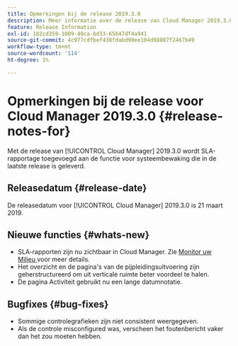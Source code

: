 ```yaml
---
title: Opmerkingen bij de release 2019.3.0
description: Meer informatie over de release van Cloud Manager 2019.3.0.
feature: Release Information
exl-id: 182cd359-1009-40ca-bd33-65647df4a941
source-git-commit: 4c977cdfbef438fdabd90ee104d98887f2467b49
workflow-type: tm+mt
source-wordcount: '114'
ht-degree: 1%

---
```


# Opmerkingen bij de release voor Cloud Manager 2019.3.0 {#release-notes-for}

Met de release van [!UICONTROL Cloud Manager] 2019.3.0 wordt SLA-rapportage toegevoegd aan de functie voor systeembewaking die in de laatste release is geleverd.

## Releasedatum {#release-date}

De releasedatum voor [!UICONTROL Cloud Manager] 2019.3.0 is 21 maart 2019.

## Nieuwe functies {#whats-new}

* SLA-rapporten zijn nu zichtbaar in Cloud Manager. Zie [ Monitor uw Milieu ](/help/using/monitoring-environments.md) voor meer details.
* Het overzicht en de pagina&#39;s van de pijpleidingsuitvoering zijn geherstructureerd om uit verticale ruimte beter voordeel te halen.
* De pagina Activiteit gebruikt nu een lange datumnotatie.

## Bugfixes {#bug-fixes}

* Sommige controlegrafieken zijn niet consistent weergegeven.
* Als de controle misconfigured was, verscheen het foutenbericht vaker dan het zou moeten hebben.
